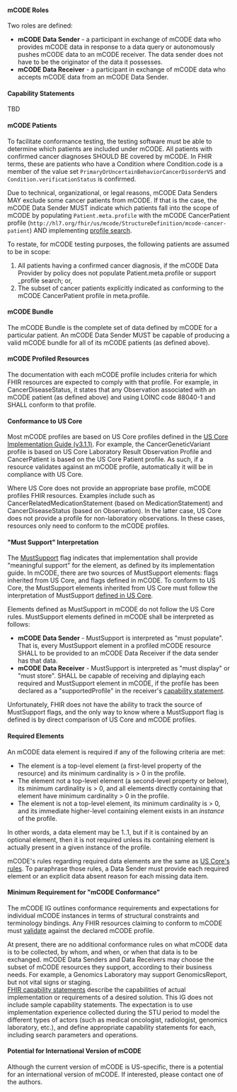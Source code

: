 
#### mCODE Roles

Two roles are defined:

* **mCODE Data Sender** - a participant in exchange of mCODE data who provides mCODE data in response to a data query or autonomously pushes mCODE data to an mCODE receiver. The data sender does not have to be the originator of the data it possesses.
* **mCODE Data Receiver** - a participant in exchange of mCODE data who accepts mCODE data from an mCODE Data Sender.

#### Capability Statements

TBD

#### mCODE Patients

To facilitate conformance testing, the testing software must be able to determine which patients are included under mCODE. All patients with confirmed cancer diagnoses SHOULD BE covered by mCODE. In FHIR terms, these are patients who have a Condition where Condition.code is a member of the value set `PrimaryOrUncertainBehaviorCancerDisorderVS` and `Condition.verificationStatus` is confirmed.

Due to technical, organizational, or legal reasons, mCODE Data Senders MAY exclude some cancer patients from mCODE. If that is the case, the mCODE Data Sender MUST indicate which patients fall into the scope of mCODE by populating `Patient.meta.profile` with the mCODE CancerPatient profile (`http://hl7.org/fhir/us/mcode/StructureDefinition/mcode-cancer-patient`) AND implementing [profile search](https://www.hl7.org/fhir/search.html#profile).

To restate, for mCODE testing purposes, the following patients are assumed to be in scope:

1. All patients having a confirmed cancer diagnosis, if the mCODE Data Provider by policy does not populate Patient.meta.profile or support _profile search; or,
2. The subset of cancer patients explicitly indicated as conforming to the mCODE CancerPatient profile in meta.profile.

#### mCODE Bundle

The mCODE Bundle is the complete set of data defined by mCODE for a particular patient. An mCODE Data Sender MUST be capable of producing a valid mCODE bundle for all of its mCODE patients (as defined above).

#### mCODE Profiled Resources

The documentation with each mCODE profile includes criteria for which FHIR resources are expected to comply with that profile. For example, in CancerDiseaseStatus, it states that any Observation associated with an mCODE patient (as defined above) and using LOINC code 88040-1 and SHALL conform to that profile.

#### Conformance to US Core

Most mCODE profiles are based on US Core profiles defined in the [US Core Implementation Guide (v3.1.1)](http://hl7.org/fhir/us/core/index.html). For example, the CancerGeneticVariant profile is based on US Core Laboratory Result Observation Profile and CancerPatient is based on the US Core Patient profile. As such, if a resource validates against an mCODE profile, automatically it will be in compliance with US Core.

Where US Core does not provide an appropriate base profile, mCODE profiles FHIR resources. Examples include such as CancerRelatedMedicationStatement (based on MedicationStatement) and CancerDiseaseStatus (based on Observation). In the latter case, US Core does not provide a profile for non-laboratory observations. In these cases, resources only need to conform to the mCODE profiles.

#### "Must Support" Interpretation

The [MustSupport](https://www.hl7.org/fhir/conformance-rules.html#mustSupport) flag indicates that implementation shall provide "meaningful support" for the element, as defined by its implementation guide. In mCODE, there are two sources of MustSupport elements: flags inherited from US Core, and flags defined in mCODE. To conform to US Core, the MustSupport elements inherited from US Core must follow the interpretation of MustSupport [defined in US Core](http://hl7.org/fhir/us/core/general-guidance.html#must-support).

Elements defined as MustSupport in mCODE do not follow the US Core rules. MustSupport elements defined in mCODE shall be interpreted as follows:

* **mCODE Data Sender** - MustSupport is interpreted as "must populate". That is, every MustSupport element in a profiled mCODE resource SHALL to be provided to an mCODE Data Receiver if the data sender has that data.
* **mCODE Data Receiver** - MustSupport is interpreted as "must display" or "must store". SHALL be capable of receiving and diplaying each required and MustSupport element in mCODE, if the profile has been declared as a "supportedProfile" in the receiver's <a href="http://hl7.org/fhir/R4/capabilitystatement.html" target="_blank">capability statement</a>.
    
Unfortunately, FHIR does not have the ability to track the source of MustSupport flags, and the only way to know where a MustSupport flag is defined is by direct comparison of US Core and mCODE profiles.

#### Required Elements

An mCODE data element is required if any of the following criteria are met:

* The element is a top-level element (a first-level property of the resource) and its minimum cardinality is &gt; 0 in the profile.
* The element not a top-level element (a second-level property or below), its minimum cardinality is &gt; 0, and all elements directly containing that element have minimum cardinality &gt; 0 in the profile.
 * The element is not a top-level element, its minimum cardinality is &gt; 0, and its immediate higher-level containing element exists in an <em>instance</em> of the profile.

In other words, a data element may be 1..1, but if it is contained by an optional element, then it is not required unless its containing element is actually present in a given instance of the profile.

mCODE's rules regarding required data elements are the same as <a href="http://hl7.org/fhir/us/core/general-guidance.html#missing-data">US Core's rules</a>. To paraphrase those rules, a Data Sender must provide each required element or an explicit data absent reason for each missing data item.

#### Minimum Requirement for "mCODE Conformance"
The mCODE IG outlines conformance requirements and expectations for individual mCODE instances in terms of structural constraints and terminology bindings. Any FHIR resources claiming to conform to mCODE must [validate](https://www.hl7.org/fhir/validation.html) against the declared mCODE profile.

At present, there are no additional conformance rules on what mCODE data is to be collected, by whom, and when, or when that data is to be exchanged. mCODE Data Senders and Data Receivers may choose the subset of mCODE resources they support, according to their business needs. For example, a Genomics Laboratory may support GenomicsReport, but not vital signs or staging.  
<a href="http://hl7.org/fhir/R4/capabilitystatement.html" target="_blank">FHIR capability statements</a> describe the capabilities of actual implementation or requirements of a desired solution. This IG does not include sample capability statements. The expectation is to use implementation experience collected during the STU period to model the different types of actors (such as medical oncologist, radiologist, genomics laboratory, etc.), and define appropriate capability statements for each, including search parameters and operations.

#### Potential for International Version of mCODE

Although the current version of mCODE is US-specific, there is a potential for an international version of mCODE. If interested, please contact one of the authors.
